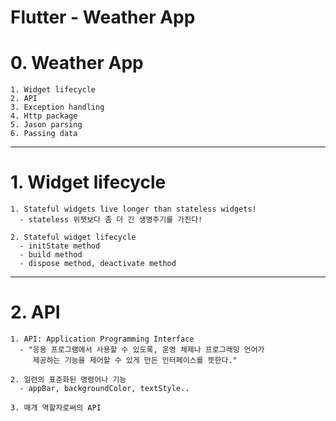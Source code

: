 Flutter - Weather App
========

# 0. Weather App
	1. Widget lifecycle
	2. API
	3. Exception handling
	4. Http package
	5. Jason parsing
	6. Passing data

***
# 1. Widget lifecycle
	1. Stateful widgets live longer than stateless widgets!
      - stateless 위젯보다 좀 더 긴 생명주기를 가진다!

	2. Stateful widget lifecycle
      - initState method
      - build method
      - dispose method, deactivate method

***
# 2. API
	1. API: Application Programming Interface
      - "응용 프로그램에서 사용할 수 있도록, 운영 체제나 프로그래밍 언어가
         제공하는 기능을 제어할 수 있게 만든 인터페이스를 뜻한다."
         
	2. 일련의 표준화된 명령어나 기능
      - appBar, backgroundColor, textStyle..

	3. 매개 역할자로써의 API